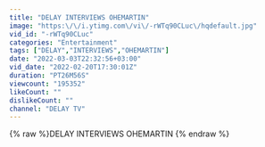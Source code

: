 ```yaml
---
title: "DELAY INTERVIEWS OHEMARTIN"
image: "https:\/\/i.ytimg.com\/vi\/-rWTq90CLuc\/hqdefault.jpg"
vid_id: "-rWTq90CLuc"
categories: "Entertainment"
tags: ["DELAY","INTERVIEWS","OHEMARTIN"]
date: "2022-03-03T22:32:56+03:00"
vid_date: "2022-02-20T17:30:01Z"
duration: "PT26M56S"
viewcount: "195352"
likeCount: ""
dislikeCount: ""
channel: "DELAY TV"
---
```

{% raw %}DELAY INTERVIEWS OHEMARTIN {% endraw %}
